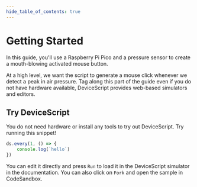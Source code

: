 ```yaml
---
hide_table_of_contents: true
---
```


# Getting Started

In this guide, you'll use a Raspberry Pi Pico and a pressure sensor to create a mouth-blowing activated mouse button.

At a high level, we want the script to generate a mouse click whenever we detect a peak in air pressure.
Tag along this part of the guide even if you do not have hardware available, DeviceScript provides web-based simulators and editors.

## Try DeviceScript

You do not need hardware or install any tools to try out DeviceScript. Try running this snippet!

```ts build
ds.every(1, () => {
    console.log(`hello`)
})
```

You can edit it directly and press `Run` to load it in the DeviceScript simulator in the documentation.
You can also click on `Fork` and open the sample in CodeSandbox.
